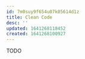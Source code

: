 ```yaml
---
id: 7m0suy9f654u07k05614d1z
title: Clean Code
desc: ''
updated: 1641268118452
created: 1641268100927
---
```



TODO
